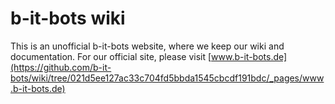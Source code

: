 # b-it-bots wiki

This is an unofficial b-it-bots website, where we keep our wiki and documentation. For our official site, please visit [www.b-it-bots.de](https://github.com/b-it-bots/wiki/tree/021d5ee127ac33c704fd5bbda1545cbcdf191bdc/_pages/www.b-it-bots.de)

